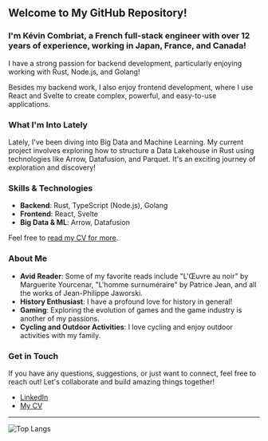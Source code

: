 ## Welcome to My GitHub Repository!

### I'm Kévin Combriat, a French full-stack engineer with over 12 years of experience, working in Japan, France, and Canada!

I have a strong passion for backend development, particularly enjoying working with Rust, Node.js, and Golang!

Besides my backend work, I also enjoy frontend development, where I use React and Svelte to create complex, powerful, and easy-to-use applications.

### What I'm Into Lately

Lately, I've been diving into Big Data and Machine Learning. My current project involves exploring how to structure a Data Lakehouse in Rust using technologies like Arrow, Datafusion, and Parquet. It's an exciting journey of exploration and discovery!

### Skills & Technologies

- **Backend**: Rust, TypeScript (Node.js), Golang
- **Frontend**: React, Svelte
- **Big Data & ML**: Arrow, Datafusion

Feel free to [read my CV for more](https://gaku-sei.github.io/combriat_kevin/resume).

### About Me

- **Avid Reader**: Some of my favorite reads include "L'Œuvre au noir" by Marguerite Yourcenar, "L'homme surnuméraire" by Patrice Jean, and all the works of Jean-Philippe Jaworski.
- **History Enthusiast**: I have a profound love for history in general!
- **Gaming**: Exploring the evolution of games and the game industry is another of my passions.
- **Cycling and Outdoor Activities**: I love cycling and enjoy outdoor activities with my family.

### Get in Touch

If you have any questions, suggestions, or just want to connect, feel free to reach out! Let's collaborate and build amazing things together!

- [LinkedIn](https://www.linkedin.com/in/k%C3%A9vin-combriat-62555699/)
- [My CV](https://gaku-sei.github.io/combriat_kevin/resume)

---


![Top Langs](https://github-readme-stats.vercel.app/api/top-langs/?username=gaku-sei&hide=html,javascript,purescript,dhall,coffeescript,svelte&langs_count=8&layout=compact&theme=tokyonight)
